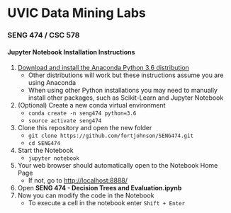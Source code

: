 # UVIC Data Mining Labs
### SENG 474 / CSC 578

#### Jupyter Notebook Installation Instructions
1. [Download and install the Anaconda Python 3.6 distribution](https://www.anaconda.com/download/)
    * Other distributions will work but these instructions assume you are using Anaconda
    * When using other Python installations you may need to manually install other packages, such as Scikit-Learn and Jupyter Notebook
2. (Optional) Create a new conda virtual environment
    * `conda create -n seng474 python=3.6`
    * `source activate seng474`
3. Clone this repository and open the new folder
    * `git clone https://github.com/fortjohnson/SENG474.git`
    * `cd SENG474`
4. Start the Notebook
    * `jupyter notebook`
5. Your web browser should automatically open to the Notebook Home Page 
    * If not, go to [http://localhost:8888/](http://localhost:8888/)
6. Open __SENG 474 - Decision Trees and Evaluation.ipynb__
7. Now you can modify the code in the Notebook
    * To execute a cell in the notebook enter `Shift + Enter`